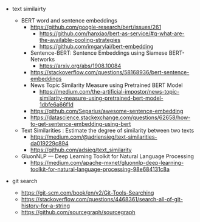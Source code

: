 
- text similairty
    - BERT word and sentence embeddings
        - https://github.com/google-research/bert/issues/261
            - https://github.com/hanxiao/bert-as-service/#q-what-are-the-available-pooling-strategies
            - https://github.com/imgarylai/bert-embedding
        - Sentence-BERT: Sentence Embeddings using Siamese BERT-Networks
            - https://arxiv.org/abs/1908.10084
        - https://stackoverflow.com/questions/58168936/bert-sentence-embeddings
        - News Topic Similarity Measure using Pretrained BERT Model
            - https://medium.com/the-artificial-impostor/news-topic-similarity-measure-using-pretrained-bert-model-1dbfe6a66f1d
        - https://github.com/Separius/awesome-sentence-embedding
        - https://datascience.stackexchange.com/questions/62658/how-to-get-sentence-embedding-using-bert
    - Text Similarities : Estimate the degree of similarity between two texts
        - https://medium.com/@adriensieg/text-similarities-da019229c894
        - https://github.com/adsieg/text_similarity
    - GluonNLP — Deep Learning Toolkit for Natural Language Processing
        - https://medium.com/apache-mxnet/gluonnlp-deep-learning-toolkit-for-natural-language-processing-98e684131c8a
    
    
- git search
    - https://git-scm.com/book/en/v2/Git-Tools-Searching
    - https://stackoverflow.com/questions/4468361/search-all-of-git-history-for-a-string
    - https://github.com/sourcegraph/sourcegraph
